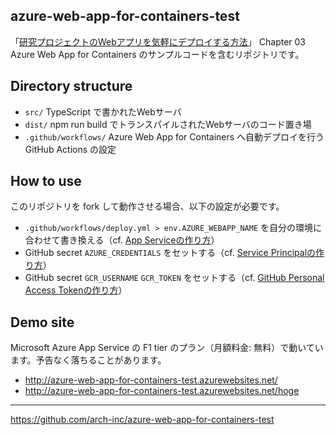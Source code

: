 azure-web-app-for-containers-test
---

「[研究プロジェクトのWebアプリを気軽にデプロイする方法](https://zenn.dev/junkato/books/how-to-deploy-research-web-apps)」 Chapter 03 Azure Web App for Containers のサンプルコードを含むリポジトリです。

## Directory structure

- `src/` TypeScript で書かれたWebサーバ
- `dist/` npm run build でトランスパイルされたWebサーバのコード置き場
- `.github/workflows/` Azure Web App for Containers へ自動デプロイを行う GitHub Actions の設定

## How to use

このリポジトリを fork して動作させる場合、以下の設定が必要です。

- `.github/workflows/deploy.yml > env.AZURE_WEBAPP_NAME` を自分の環境に合わせて書き換える（cf. [App Serviceの作り方](https://zenn.dev/junkato/books/how-to-deploy-research-web-apps/viewer/azure-web-app-for-containers#app-service-%E3%81%AE%E4%BD%9C%E6%88%90)）
- GitHub secret `AZURE_CREDENTIALS` をセットする（cf. [Service Principalの作り方](https://zenn.dev/junkato/books/how-to-deploy-research-web-apps/viewer/azure-web-app-for-containers#service-principal-%E3%81%AE%E4%BD%9C%E6%88%90)）
- GitHub secret `GCR_USERNAME` `GCR_TOKEN` をセットする（cf. [GitHub Personal Access Tokenの作り方](https://zenn.dev/junkato/books/how-to-deploy-research-web-apps/viewer/azure-web-app-for-containers#github-personal-access-token-%E3%81%AE%E4%BD%9C%E6%88%90)）

## Demo site

Microsoft Azure App Service の F1 tier のプラン（月額料金: 無料）で動いています。予告なく落ちることがあります。

- http://azure-web-app-for-containers-test.azurewebsites.net/
- http://azure-web-app-for-containers-test.azurewebsites.net/hoge

---
https://github.com/arch-inc/azure-web-app-for-containers-test